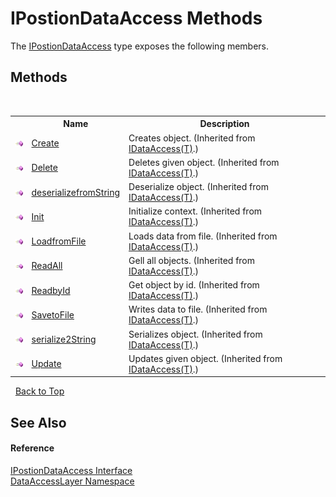 # IPostionDataAccess Methods
 

The <a href="8d6a6c3f-d0e9-b984-b406-db63c8fbc505">IPostionDataAccess</a> type exposes the following members.


## Methods
&nbsp;<table><tr><th></th><th>Name</th><th>Description</th></tr><tr><td>![Public method](media/pubmethod.gif "Public method")</td><td><a href="72146222-db79-0e75-f366-83a58a6914d2">Create</a></td><td>
Creates object.
 (Inherited from <a href="a56045d5-7826-916b-fd0c-11fa56955b18">IDataAccess(T)</a>.)</td></tr><tr><td>![Public method](media/pubmethod.gif "Public method")</td><td><a href="dcb8a821-6ca8-b226-bbf7-6d2f9200e808">Delete</a></td><td>
Deletes given object.
 (Inherited from <a href="a56045d5-7826-916b-fd0c-11fa56955b18">IDataAccess(T)</a>.)</td></tr><tr><td>![Public method](media/pubmethod.gif "Public method")</td><td><a href="7bba8590-31e6-94c8-895e-dbb9e50da91b">deserializefromString</a></td><td>
Deserialize object.
 (Inherited from <a href="a56045d5-7826-916b-fd0c-11fa56955b18">IDataAccess(T)</a>.)</td></tr><tr><td>![Public method](media/pubmethod.gif "Public method")</td><td><a href="9537ad99-6b18-0307-b167-2b7a3876539e">Init</a></td><td>
Initialize context.
 (Inherited from <a href="a56045d5-7826-916b-fd0c-11fa56955b18">IDataAccess(T)</a>.)</td></tr><tr><td>![Public method](media/pubmethod.gif "Public method")</td><td><a href="db3527c6-1fb0-6956-89b0-75d4230bcfde">LoadfromFile</a></td><td>
Loads data from file.
 (Inherited from <a href="a56045d5-7826-916b-fd0c-11fa56955b18">IDataAccess(T)</a>.)</td></tr><tr><td>![Public method](media/pubmethod.gif "Public method")</td><td><a href="89001eb3-7404-3a43-3732-21971e3a00b2">ReadAll</a></td><td>
Gell all objects.
 (Inherited from <a href="a56045d5-7826-916b-fd0c-11fa56955b18">IDataAccess(T)</a>.)</td></tr><tr><td>![Public method](media/pubmethod.gif "Public method")</td><td><a href="7d916021-4bd4-303e-84e7-ea72a280de3c">ReadbyId</a></td><td>
Get object by id.
 (Inherited from <a href="a56045d5-7826-916b-fd0c-11fa56955b18">IDataAccess(T)</a>.)</td></tr><tr><td>![Public method](media/pubmethod.gif "Public method")</td><td><a href="2a0bce3a-a268-a800-db88-b025bb209f06">SavetoFile</a></td><td>
Writes data to file.
 (Inherited from <a href="a56045d5-7826-916b-fd0c-11fa56955b18">IDataAccess(T)</a>.)</td></tr><tr><td>![Public method](media/pubmethod.gif "Public method")</td><td><a href="d6dd5c7a-42b8-8405-c23e-d9ea93b51c6a">serialize2String</a></td><td>
Serializes object.
 (Inherited from <a href="a56045d5-7826-916b-fd0c-11fa56955b18">IDataAccess(T)</a>.)</td></tr><tr><td>![Public method](media/pubmethod.gif "Public method")</td><td><a href="e4847e30-2cb4-a28c-2369-1e0cff6af9f3">Update</a></td><td>
Updates given object.
 (Inherited from <a href="a56045d5-7826-916b-fd0c-11fa56955b18">IDataAccess(T)</a>.)</td></tr></table>&nbsp;
<a href="#ipostiondataaccess-methods">Back to Top</a>

## See Also


#### Reference
<a href="8d6a6c3f-d0e9-b984-b406-db63c8fbc505">IPostionDataAccess Interface</a><br /><a href="a7c61f8d-f057-3930-35a0-27e5c277cc0e">DataAccessLayer Namespace</a><br />